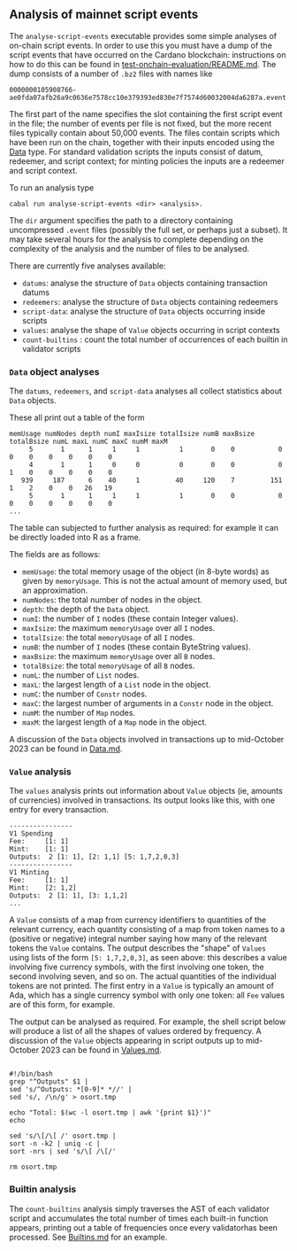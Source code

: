 ## Analysis of mainnet script events

The `analyse-script-events` executable provides some simple analyses of on-chain
script events.  In order to use this you must have a dump of the script events
that have occurred on the Cardano blockchain: instructions on how to do this can
be found in
[test-onchain-evaluation/README.md](../test-onchain-evaluation/README.md).  The
dump consists of a number of `.bz2` files with names like

```
0000000105908766-ae0fda07afb26a9c0636e7578cc10e379393ed830e7f7574d60032004da6287a.event.bz2
```

The first part of the name specifies the slot containing the first script event
in the file; the number of events per file is not fixed, but the more recent
files typically contain about 50,000 events.  The files contain scripts which
have been run on the chain, together with their inputs encoded using the
[Data](https://github.com/input-output-hk/plutus/blob/master/plutus-core/plutus-core/src/PlutusCore/Data.hs)
type. For standard validation scripts the inputs consist of datum, redeemer, and
script context; for minting policies the inputs are a redeemer and script
context.

To run an analysis type
```
cabal run analyse-script-events <dir> <analysis>.
```

The `dir` argument specifies the path to a directory containing uncompressed
`.event` files (possibly the full set, or perhaps just a subset).  It may take
several hours for the analysis to complete depending on the complexity of the
analysis and the number of files to be analysed.

There are currently five analyses available:
* `datums`: analyse the structure of `Data` objects containing transaction datums
* `redeemers`: analyse the structure of `Data` objects containing redeemers
* `script-data`: analyse the structure of `Data` objects occurring inside scripts
* `values`: analyse the shape of `Value` objects occurring in script contexts
* `count-builtins` : count the total number of occurrences of each builtin in validator scripts

### `Data` object analyses

The `datums`, `redeemers`, and `script-data` analyses all collect statistics about `Data` objects.

These all print out a table of the form

```
memUsage numNodes depth numI maxIsize totalIsize numB maxBsize totalBsize numL maxL numC maxC numM maxM
     5       1      1     1     1          1       0    0           0       0    0    0    0    0    0
     4       1      1     0     0          0       0    0           0       1    0    0    0    0    0
   939     187      6    40     1         40     120    7         151       1    2    0    0   26   19
     5       1      1     1     1          1       0    0           0       0    0    0    0    0    0
...
```

The table can subjected to further analysis as required: for example it can be
directly loaded into R as a frame.

The fields are as follows:

* `memUsage`:  the total memory usage of the object (in 8-byte words) as given by `memoryUsage`.  This is not the actual
    amount of memory used, but an approximation.
* `numNodes`: the total number of nodes in the object.
* `depth`: the depth of the `Data` object.
* `numI`: the number of `I` nodes (these contain Integer values).
* `maxIsize`: the maximum `memoryUsage` over all `I` nodes.
* `totalIsize`: the total `memoryUsage` of all `I` nodes.
* `numB`: the number of `I` nodes (these contain ByteString values).
* `maxBsize`: the maximum `memoryUsage` over all `B` nodes.
* `totalBsize`: the total `memoryUsage` of all `B` nodes.
* `numL`: the number of `List` nodes.
* `maxL`: the largest length of a `List` node in the object.
* `numC`: the number of `Constr` nodes.                       
* `maxC`: the largest number of arguments in a `Constr` node in the object.
* `numM`: the number of `Map` nodes.                     
* `maxM`: the largest length of a `Map` node in the object.

A discussion of the `Data` objects involved in transactions up to mid-October
2023 can be found in [Data.md](./Data.md).


### `Value` analysis

The `values` analysis prints out information about `Value` objects (ie, amounts
of currencies) involved in transactions.  Its output looks like this, with one
entry for every transaction.

```
----------------
V1 Spending
Fee:     [1: 1]
Mint:    [1: 1]
Outputs:  2 [1: 1], [2: 1,1] [5: 1,7,2,0,3]
----------------
V1 Minting
Fee:     [1: 1]
Mint:    [2: 1,2]
Outputs:  2 [1: 1], [3: 1,1,2]
...
```

A `Value` consists of a map from currency identifiers to quantities of the
relevant currency, each quantity consisting of a map from token names to a
(positive or negative) integral number saying how many of the relevant tokens
the `Value` contains.  The output describes the "shape" of `Values` using lists
of the form `[5: 1,7,2,0,3]`, as seen above: this describes a value involving
five currency symbols, with the first involving one token, the second involving
seven, and so on.  The actual quantities of the individual tokens are not
printed.  The first entry in a `Value` is typically an amount of Ada, which has
a single currency symbol with only one token: all `Fee` values are of this form,
for example.

The output can be analysed as required.  For example, the shell script below
will produce a list of all the shapes of values ordered by frequency.  A
discussion of the `Value` objects appearing in script outputs up to mid-October
2023 can be found in [Values.md](./Values.md).

```

#!/bin/bash
grep "^Outputs" $1 |
sed 's/^Outputs: *[0-9]* *//' |
sed 's/, /\n/g' > osort.tmp

echo "Total: $(wc -l osort.tmp | awk '{print $1}')"
echo

sed 's/\[/\[ /' osort.tmp |
sort -n -k2 | uniq -c |
sort -nrs | sed 's/\[ /\[/'

rm osort.tmp
```

### Builtin analysis

The `count-builtins` analysis simply traverses the AST of each validator script
and accumulates the total number of times each built-in function appears,
printing out a table of frequencies once every validatorhas been processed.  See
[Builtins.md](./Builtins.md) for an example.


